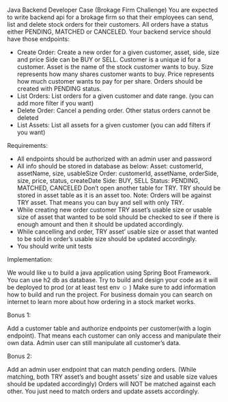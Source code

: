 Java Backend Developer Case (Brokage Firm Challenge)
You are expected to write backend api for a brokage firm so that their employees can send,
list and delete stock orders for their customers. All orders have a status either PENDING,
MATCHED or CANCELED.
Your backend service should have those endpoints:

- Create Order: Create a new order for a given customer, asset, side, size and price
  Side can be BUY or SELL. Customer is a unique id for a customer. Asset is the name
  of the stock customer wants to buy. Size represents how many shares customer
  wants to buy. Price represents how much customer wants to pay for per share.
  Orders should be created with PENDING status.
- List Orders: List orders for a given customer and date range. (you can add more filter
  if you want)
- Delete Order: Cancel a pending order. Other status orders cannot be deleted
- List Assets: List all assets for a given customer (you can add filters if you want)

Requirements:

- All endpoints should be authorized with an admin user and password
- All info should be stored in database as below:
  Asset: customerId, assetName, size, usableSize
  Order: customerId, assetName, orderSide, size, price, status, createDate
  Side: BUY, SELL
  Status: PENDING, MATCHED, CANCELED
  Don’t open another table for TRY. TRY should be stored in asset table as it is an asset
  too.
  Note: Orders will be against TRY asset. That means you can buy and sell with only
  TRY.
- While creating new order customer TRY asset’s usable size or usable size of asset
  that wanted to be sold should be checked to see if there is enough amount and then
  it should be updated accordingly.
- While cancelling and order, TRY asset’ usable size or asset that wanted to be sold in
  order’s usable size should be updated accordingly.
- You should write unit tests

Implementation:

We would like u to build a java application using Spring Boot Framework. You can
use h2 db as database. Try to build and design your code as it will be deployed to
prod (or at least test env ☺ ) Make sure to add information how to build and run the
project. For business domain you can search on internet to learn more about how
ordering in a stock market works.

Bonus 1:

Add a customer table and authorize endpoints per customer(with a login
endpoint). That means each customer can only access and manipulate their own
data. Admin user can still manipulate all customer’s data.

Bonus 2:

Add an admin user endpoint that can match pending orders. (While
matching, both TRY asset’s and bought assets’ size and usable size values should
be updated accordingly) Orders will NOT be matched against each other. You just
need to match orders and update assets accordingly.
